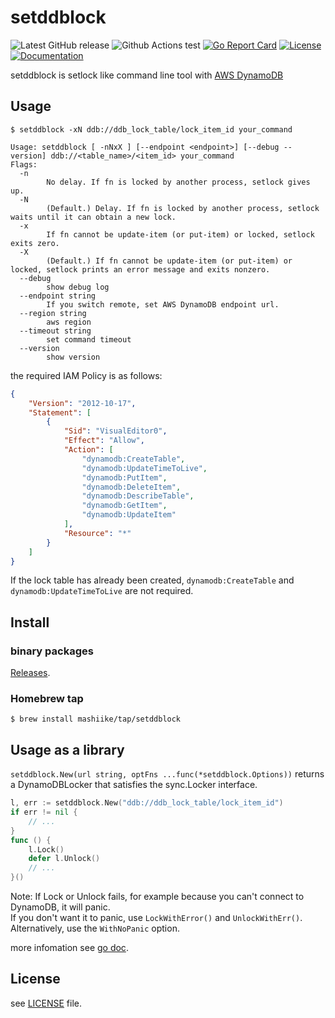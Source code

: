 # setddblock

![Latest GitHub release](https://img.shields.io/github/release/mashiike/setddblock.svg)
![Github Actions test](https://github.com/mashiike/setddblock/workflows/Test/badge.svg?branch=main)
[![Go Report Card](https://goreportcard.com/badge/mashiike/setddblock)](https://goreportcard.com/report/mashiike/setddblock) 
[![License](https://img.shields.io/badge/license-MIT-blue.svg)](https://github.com/mashiike/setddblock/blob/master/LICENSE)
[![Documentation](https://godoc.org/github.com/mashiike/setddblock?status.svg)](https://godoc.org/github.com/mashiike/setddblock)

setddblock is setlock like command line tool with [AWS DynamoDB](https://aws.amazon.com/dynamodb/)

## Usage 

```console
$ setddblock -xN ddb://ddb_lock_table/lock_item_id your_command
```

```console
Usage: setddblock [ -nNxX ] [--endpoint <endpoint>] [--debug --version] ddb://<table_name>/<item_id> your_command
Flags:
  -n
        No delay. If fn is locked by another process, setlock gives up.
  -N
        (Default.) Delay. If fn is locked by another process, setlock waits until it can obtain a new lock.
  -x
        If fn cannot be update-item (or put-item) or locked, setlock exits zero.
  -X
        (Default.) If fn cannot be update-item (or put-item) or locked, setlock prints an error message and exits nonzero.
  --debug
        show debug log
  --endpoint string
        If you switch remote, set AWS DynamoDB endpoint url.
  --region string
        aws region
  --timeout string
        set command timeout
  --version
        show version
```

the required IAM Policy is as follows:
```json 
{
    "Version": "2012-10-17",
    "Statement": [
        {
            "Sid": "VisualEditor0",
            "Effect": "Allow",
            "Action": [
                "dynamodb:CreateTable",
                "dynamodb:UpdateTimeToLive",
                "dynamodb:PutItem",
                "dynamodb:DeleteItem",
                "dynamodb:DescribeTable",
                "dynamodb:GetItem",
                "dynamodb:UpdateItem"
            ],
            "Resource": "*"
        }
    ]
}
```

If the lock table has already been created, `dynamodb:CreateTable` and `dynamodb:UpdateTimeToLive` are not required.
## Install 

### binary packages

[Releases](https://github.com/mashiike/setddblock/releases).

### Homebrew tap

```console
$ brew install mashiike/tap/setddblock
```

## Usage as a library

`setddblock.New(url string, optFns ...func(*setddblock.Options))` returns a DynamoDBLocker that satisfies the sync.Locker interface.


```go
l, err := setddblock.New("ddb://ddb_lock_table/lock_item_id")
if err != nil {
	// ...
}
func () {
    l.Lock()
    defer l.Unlock()
    // ...
}()
```

Note: If Lock or Unlock fails, for example because you can't connect to DynamoDB, it will panic.  
      If you don't want it to panic, use `LockWithError()` and `UnlockWithErr()`. Alternatively, use the `WithNoPanic` option.

more infomation see [go doc](https://godoc.org/github.com/mashiike/setddblock).
## License

see [LICENSE](https://github.com/mashiike/setddblock/blob/master/LICENSE) file.

